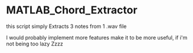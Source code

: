 # MATLAB_Chord_Extractor

this script simply Extracts 3 notes from 1 .wav file

I would probably implement more features make it to be more useful, if i'm not being too lazy Zzzz
